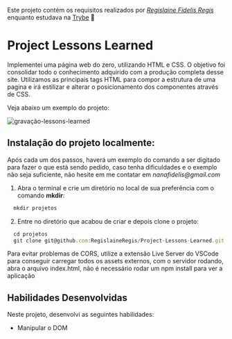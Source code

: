 Este projeto contém os requisitos realizados por _[Regislaine Fidelis Regis](https://www.linkedin.com/in/regislaine-regis/)_ enquanto estudava na [Trybe](https://www.betrybe.com/) :rocket:

# Project Lessons Learned

Implementei uma página web do zero, utilizando HTML e CSS. O objetivo foi consolidar todo o conhecimento adquirido com a produção completa desse site. Utilizamos as principais tags HTML para compor a estrutura de uma pagina e irá estilizar e alterar o posicionamento dos componentes através de CSS.

Veja abaixo um exemplo do projeto:

![gravação-lessons-learned](https://user-images.githubusercontent.com/94489726/200090719-a5f4d611-27ad-4f1f-8019-186423abffc5.gif)

## Instalação do projeto localmente:

Após cada um dos passos, haverá um exemplo do comando a ser digitado para fazer o que está sendo pedido, caso tenha dificuldades e o exemplo não seja suficiente, não hesite em me contatar em _nanafidelis@gmail.com_ 

1. Abra o terminal e crie um diretório no local de sua preferência com o comando **mkdir**:
```javascript
  mkdir projetos
```

2. Entre no diretório que acabou de criar e depois clone o projeto:
```javascript
  cd projetos
  git clone git@github.com:RegislaineRegis/Project-Lessons-Learned.git
```

Para evitar problemas de CORS, utilize a extensão Live Server do VSCode para conseguir carregar todos os assets externos, com o servidor rodando, abra o arquivo index.html, não é necessário rodar um npm install para ver a aplicação

## Habilidades Desenvolvidas

Neste projeto, desenvolvi as seguintes habilidades:

- Manipular o DOM
